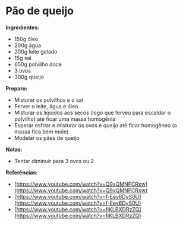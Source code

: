 # Pão de queijo

**Ingredientes:**

* 150g óleo
* 200g água
* 200g leite gelado 
* 15g sal 
* 650g polvilho doce
* 3 ovos
* 300g queijo 

**Preparo:**

* Misturar os polvilhos e o sal
* Ferver o leite, água e óleo
* Misturar os líquidos aos secos \(logo que ferveu para escaldar o polvilho\) até ficar uma massa homogênia
* Esperar esfriar e misturar os ovos e queijo até ficar homogêneo \(a massa fica bem mole\)
* Modelar os pães de queijo

**Notas:**

* Tentar diminuir para 3 ovos ou 2.

**Referências:**

* [https://www.youtube.com/watch?v=Q9xQMNFCRxw](https://www.youtube.com/watch?v=Q9xQMNFCRxw)
* [https://www.youtube.com/watch?v=f-Eey6DyS0U](https://www.youtube.com/watch?v=f-Eey6DyS0U)
* [https://www.youtube.com/watch?v=fjKLBXDRzZQ](https://www.youtube.com/watch?v=fjKLBXDRzZQ)

